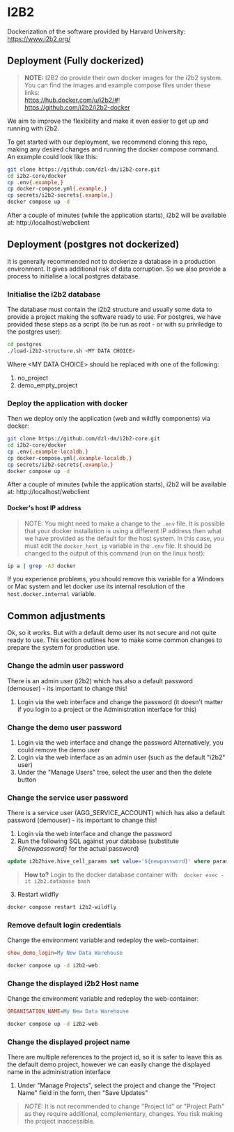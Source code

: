 # I2B2
Dockerization of the software provided by Harvard University: https://www.i2b2.org/

## Deployment (Fully dockerized)
> __NOTE:__ I2B2 do provide their own docker images for the i2b2 system. You can find the images and example compose files under these links:  
https://hub.docker.com/u/i2b2/#!  
https://github.com/i2b2/i2b2-docker  

We aim to improve the flexibility and make it even easier to get up and running with i2b2.

To get started with our deployment, we recommend cloning this repo, making any desired changes and running the docker compose command. An example could look like this:
```sh
git clone https://github.com/dzl-dm/i2b2-core.git
cd i2b2-core/docker
cp .env{.example,}
cp docker-compose.yml{.example,}
cp secrets/i2b2-secrets{.example,}
docker compose up -d
```
After a couple of minutes (while the application starts), i2b2 will be available at: http://localhost/webclient

## Deployment (postgres not dockerized)
It is generally recommended not to dockerize a database in a production environment. It gives additional risk of data corruption. So we also provide a process to initialise a local postgres database.

### Initialise the i2b2 database
The database must contain the i2b2 structure and usually some data to provide a project making the software ready to use. For postgres, we have provided these steps as a script (to be run as root - or with su priviledge to the postgres user):
```sh
cd postgres
./load-i2b2-structure.sh <MY DATA CHOICE>
```
Where \<MY DATA CHOICE\> should be replaced with one of the following:
1. no_project
1. demo_empty_project

### Deploy the application with docker
Then we deploy only the application (web and wildfly components) via docker:
```sh
git clone https://github.com/dzl-dm/i2b2-core.git
cd i2b2-core/docker
cp .env{.example-localdb,}
cp docker-compose.yml{.example-localdb,}
cp secrets/i2b2-secrets{.example,}
docker compose up -d
```
After a couple of minutes (while the application starts), i2b2 will be available at: http://localhost/webclient

#### Docker's host IP address
> NOTE: You might need to make a change to the `.env` file.
It is possible that your docker installation is using a different IP address then what we have provided as the default for the host system. In this case, you must edit the `docker_host_ip` variable in the `.env` file. It should be changed to the output of this command (run on the linux host):
```sh
ip a | grep -A3 docker
```
If you experience problems, you should remove this variable for a Windows or Mac system and let docker use its internal resolution of the `host.docker.internal` variable.

## Common adjustments
Ok, so it works. But with a default demo user its not secure and not quite ready to use. This section outlines how to make some common changes to prepare the system for production use.

### Change the admin user password
There is an admin user (i2b2) which has also a default password (demouser) - its important to change this!
1. Login via the web interface and change the password (it doesn't matter if you login to a project or the Administration interface for this)

### Change the demo user password
1. Login via the web interface and change the password
Alternatively, you could remove the demo user
1. Login via the web interface as an admin user (such as the default "i2b2" user)
1. Under the "Manage Users" tree, select the user and then the delete button

### Change the service user password
There is a service user (AGG_SERVICE_ACCOUNT) which has also a default password (demouser) - its important to change this!
1. Login via the web interface and change the password
2. Run the following SQL against your database (substitute _${newpassword}_ for the actual password)
```sql
update i2b2hive.hive_cell_params set value='${newpassword}' where param_name_cd='edu.harvard.i2b2.crc.pm.serviceaccount.password';
```
> __How to?__ Login to the docker database container with: ``` docker exec -it i2b2.database bash```
3. Restart wildfly
```sh
docker compose restart i2b2-wildfly
```
### Remove default login credentials
Change the environment variable and redeploy the web-container:
```ini
show_demo_login=My New Data Warehouse
```
```sh
docker compose up -d i2b2-web
```

### Change the displayed i2b2 Host name
Change the environment variable and redeploy the web-container:
```ini
ORGANISATION_NAME=My New Data Warehouse
```
```sh
docker compose up -d i2b2-web
```

### Change the displayed project name
There are multiple references to the project id, so it is safer to leave this as the default demo project, however we can easily change the displayed name in the administration interface
1. Under "Manage Projects", select the project and change the "Project Name" field in the form, then "Save Updates"
> _NOTE:_ It is not recommended to change "Project Id" or "Project Path" as they require additional, complementary, changes. You risk making the project inaccessible.
